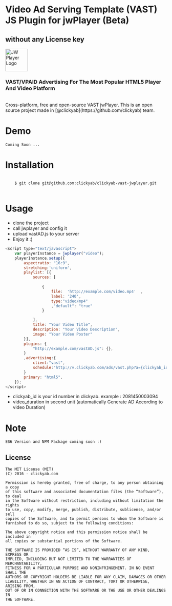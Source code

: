 # Video Ad Serving Template (VAST) JS Plugin for jwPlayer (Beta)
## without any License key
<a target="_blank" href="https://camo.githubusercontent.com/3f3ead5def54346308bb4604debc31c039c85cb5/687474703a2f2f7777772e6a77706c617965722e636f6d2f77702d636f6e74656e742f75706c6f6164732f4a57502d4769744875622d42616e6e65722d312e706e67"><img height="70px" style="max-width:100%;" data-canonical-src="http://www.jwplayer.com/wp-content/uploads/JWP-GitHub-Banner-1.png" title="JW Player Logo" alt="JW Player Logo" src="https://camo.githubusercontent.com/3f3ead5def54346308bb4604debc31c039c85cb5/687474703a2f2f7777772e6a77706c617965722e636f6d2f77702d636f6e74656e742f75706c6f6164732f4a57502d4769744875622d42616e6e65722d312e706e67"></a>
### VAST/VPAID Advertising For The Most Popular HTML5 Player And Video Platform
<br>
Cross-platform, free and open-source VAST jwPlayer.  This is an open source project made in [@clickyab](https://github.com/clickyab) team.

# Demo
    Coming Soon ...

# Installation
<pre>
<code>
    $ git clone git@github.com:clickyab/clickyab-vast-jwplayer.git
</code>
</pre>
    
# Usage
<ul>
<li>clone the project</li>
<li>call jwplayer and config it</li>
<li>upload vastAD.js to your server</li>
<li>Enjoy it :)</li>
</ul>

```javascript
<script type="text/javascript">
    var playerInstance = jwplayer("video");
    playerInstance.setup({
        aspectratio: "16:9",
        stretching:'uniform',
        playlist: [{
            sources: [
               
                {
                    file:  'http://example.com/video.mp4'  ,
                    label: '240',
                    type:"video/mp4"
                    ,"default": "true"
                }

            ],
            title: "Your Video Title",
            description: "Your Video Description",
            image: "Your Video Poster"
        }],
        plugins: {
            "http://example.com/vastAD.js": {},
        }
        ,advertising:{
            client:"vast",
            schedule:"http://v.clickyab.com/ads/vast.php?a={clickyab_id}&l={video_duration}&RandomNumber",
        }
        primary: "html5",
    });
</script>
```
<ul>
<li>clickyab_id is your id number in clickyab. example : 2081450003094</li>
<li>video_duration in second unit (automatically Generate AD According to video Duration) </li>
</ul>

# Note
    ES6 Version and NPM Package coming soon :)

## License
    The MIT License (MIT)
    (C) 2016 - clickyab.com 

    Permission is hereby granted, free of charge, to any person obtaining a copy
    of this software and associated documentation files (the “Software”), to deal
    in the Software without restriction, including without limitation the rights
    to use, copy, modify, merge, publish, distribute, sublicense, and/or sell
    copies of the Software, and to permit persons to whom the Software is
    furnished to do so, subject to the following conditions:

    The above copyright notice and this permission notice shall be included in
    all copies or substantial portions of the Software.

    THE SOFTWARE IS PROVIDED “AS IS”, WITHOUT WARRANTY OF ANY KIND, EXPRESS OR
    IMPLIED, INCLUDING BUT NOT LIMITED TO THE WARRANTIES OF MERCHANTABILITY,
    FITNESS FOR A PARTICULAR PURPOSE AND NONINFRINGEMENT. IN NO EVENT SHALL THE
    AUTHORS OR COPYRIGHT HOLDERS BE LIABLE FOR ANY CLAIM, DAMAGES OR OTHER
    LIABILITY, WHETHER IN AN ACTION OF CONTRACT, TORT OR OTHERWISE, ARISING FROM,
    OUT OF OR IN CONNECTION WITH THE SOFTWARE OR THE USE OR OTHER DEALINGS IN
    THE SOFTWARE.
